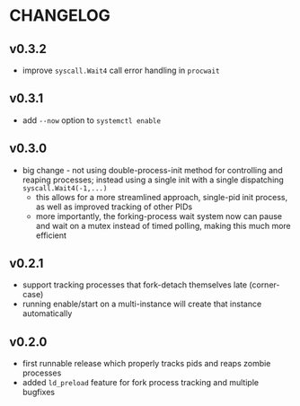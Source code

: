 # CHANGELOG

## v0.3.2
* improve `syscall.Wait4` call error handling in `procwait`

## v0.3.1
* add `--now` option to `systemctl enable`

## v0.3.0
* big change - not using double-process-init method for controlling and reaping processes; instead using a single init with a single dispatching `syscall.Wait4(-1,...)`
  * this allows for a more streamlined approach, single-pid init process, as well as improved tracking of other PIDs
  * more importantly, the forking-process wait system now can pause and wait on a mutex instead of timed polling, making this much more efficient

## v0.2.1
* support tracking processes that fork-detach themselves late (corner-case)
* running enable/start on a multi-instance will create that instance automatically

## v0.2.0
* first runnable release which properly tracks pids and reaps zombie processes
* added `ld_preload` feature for fork process tracking and multiple bugfixes
